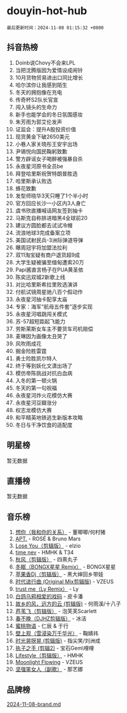 # douyin-hot-hub

`最后更新时间：2024-11-08 01:15:32 +0800`

## 抖音热榜

1. Doinb说Chovy不会来LPL
1. 当把沈腾版因为爱情设成闹铃
1. 10月货物贸易进出口同比增长
1. 哈尔滨你让我感到陌生
1. 冬天的拥抱像在充电
1. 传奇杯S2队长官宣
1. 闯入镜头的生命力
1. 新手也能学会的冬日氛围感妆
1. 朱芳雨为郭艾伦发声
1. 证监会：提升A股投资价值
1. 现货黄金下破2650美元
1. 小巷人家关晓彤王安宇出场
1. 尹锡悦向国民鞠躬致歉
1. 警方辟谣女子喝醉被强暴自杀
1. 永夜星河原书全员be
1. 拜登哈里斯祝贺特朗普胜选
1. 哈里斯承认败选
1. 蜂花致歉
1. 发型师晓华3天只睡了1个半小时
1. 官方回应长沙一小区内3人身亡
1. 虞书欣直播喊话网友签到抽卡
1. 马斯克自称排进暗黑4全球前20
1. 建议方圆脸都去试试冷帽
1. 流浪地球3完成备案立项
1. 美国试射民兵-3洲际弹道导弹
1. 曝周冠宇将加盟法拉利
1. 双11淘宝疑有商户退货超9成
1. 大学生疑被骗至缅甸遭索20万
1. Papi酱直言杨子在PUA黄圣依
1. 陈奕迅双城2新歌上线
1. 对比哈里斯希拉里败选演讲
1. 付航试镜周星驰八百个假动作
1. 永夜星河抽卡配享太庙
1. 专家：海军“航母五件套”逐步实现
1. 永夜星河唱跳闯关模式
1. 苏-57超短距起飞能力
1. 劳斯莱斯女车主不要货车司机赔偿
1. 麦琳因为画像太丑哭了
1. 风吹雨成花
1. 掘金险胜雷霆
1. 勇士险胜凯尔特人
1. 终于等到妖化文潇出场了
1. 模仿帝陈挑战对抗白血病
1. 入冬的第一顿火锅
1. 冬天的第一句祝福
1. 永夜星河炸火花模仿大赛
1. 永夜星河豆瓣涨分
1. 权志龙模仿大赛
1. 和平精英地铁逃生新版本攻略
1. 冬日与干净饮食的适配度

## 明星榜

暂无数据

## 直播榜

暂无数据

## 音乐榜

1. [想你（我和你的关系）](https://sf3-cdn-tos.douyinstatic.com/obj/tos-cn-ve-2774/o8QxhcOBDYYX0zqKCjFVQXZ3RBffnRBQEogitG) - 董唧唧/何村猪
1. [APT.](https://sf5-hl-cdn-tos.douyinstatic.com/obj/tos-cn-ve-2774/oUIcRnUtZBV1JgZtxIMCAiiBSVBSEEOCFfkeMQ) - ROSÉ & Bruno Mars
1. [Lose You（剪辑版）](https://sf5-hl-cdn-tos.douyinstatic.com/obj/tos-cn-ve-2774/og9yxQxAWI86iBNr9ojBFMoWTIvDZZb8HwiGY) - elzio
1. [time nev](https://sf5-hl-cdn-tos.douyinstatic.com/obj/tos-cn-ve-2774/oc6aICzpzBCWrhCvDVi2AZmQLt0gIBxfMEfd6i) - HMHK & T34
1. [秋风（剪辑版）](https://sf5-hl-cdn-tos.douyinstatic.com/obj/tos-cn-ve-2774/ocGaU84LfAfzMd2wbXdQFpCGhBiXg82JNMRRie) - 四熹丸子
1. [冬眠（BONGX星星 Remix）](https://sf5-hl-cdn-tos.douyinstatic.com/obj/tos-cn-ve-2774/oMCfFFoE3LwQ7agAgOIG4ieExqkeAsxNBEkLdz) - BONGX星星
1. [苹果香Dj（剪辑版）](https://sf5-hl-cdn-tos.douyinstatic.com/obj/tos-cn-ve-2774/oEeIEQbYGAOspCTRAIeYF4Ok8LgZ8NBaRe4ztR) - 黑大婶回乡带娃
1. [时代进行曲 (Original Mix剪辑版)](https://sf5-hl-cdn-tos.douyinstatic.com/obj/tos-cn-ve-2774/oYrssziLdrtiW6cKABM8n5Vfc2xwXiIBInoAkn) - VZEUS
1. [trust me（Ly Remix）](https://sf5-hl-cdn-tos.douyinstatic.com/obj/tos-cn-ve-2774/oUo1M8fz5AfmMSExABQQKFE0eCMWgsiccfqrMA) - Ly
1. [白鸽乌鸦相爱的戏码](https://sf3-cdn-tos.douyinstatic.com/obj/tos-cn-ve-2774/oMVVEf6eDAOmFtNtCsEqKpIorBDM8Nkg6TZRqC) - 皮卡潘
1. [故乡的风，远方的云 (剪辑版)](https://sf6-cdn-tos.douyinstatic.com/obj/tos-cn-ve-2774/ooPEdiZMrAAWisczq1WXoZYGU6GxII2UUBvYI) - 何雨溪/十八子
1. [芦苇飞（剪辑版）](https://sf5-hl-cdn-tos.douyinstatic.com/obj/tos-cn-ve-2774/ok3IaChjEFFoK3FAMzXDEgfpeE6Al3Nv2BnfCW) - 泡芙芙Scarlett
1. [春不晚（DJHZ剪辑版）](https://sf5-hl-cdn-tos.douyinstatic.com/obj/tos-cn-ve-2774/osEZa7YZ6wNo9QDABgfGFaCQKRQTNafsBJDnKt) - 冰洁
1. [蜜桃物语](https://sf5-hl-cdn-tos.douyinstatic.com/obj/tos-cn-ve-2774/oIhOSCZtIACtYU4XQkngiW9kCBfVD1Fz9IYeqL) - 仁辰 & 于行
1. [壁上观（雪浸染万千华光）](https://sf5-hl-cdn-tos.douyinstatic.com/obj/tos-cn-ve-2774/ocIizBMxWi8vA8UdAMIYdYCjgBB5Z3WZWxrvY) - 鞠婧祎
1. [时光晃呀晃 (剪辑版)](https://sf3-cdn-tos.douyinstatic.com/obj/tos-cn-ve-2774/o8ACeQem3gwI1x3GIYGAfKG0LJebKFRJDwRwyW) - 指尖笑/刘洲成
1. [执子之手 (剪辑2)](https://sf3-cdn-tos.douyinstatic.com/obj/tos-cn-ve-2774/oUoZLQjCc31XzqsBnBQUNgeKtYPBcgbFDwtfcu) - 宝石Gem\哩哩
1. [Lifestyle（剪辑版）](https://sf3-cdn-tos.douyinstatic.com/obj/tos-cn-ve-2774/owfqGgjwG3V5lCLaAIezFMeg3LtuKNBaZKgzPV) - HMHK
1. [Moonlight Flowing](https://sf6-cdn-tos.douyinstatic.com/obj/tos-cn-ve-2774/oopZsCtRnQgOhEYmv9FfBBgwmeaQmWQQZED9tN) - VZEUS
1. [坚强笨女人（副歌）](https://sf5-hl-cdn-tos.douyinstatic.com/obj/tos-cn-ve-2774/ospNInQiZvGWyBVg5zkNsAMct5uJIg1CrZiPL) - 那艺娜

## 品牌榜

[2024-11-08-brand.md](2024-11-08-brand.md)
